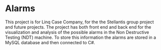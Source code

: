 # Alarms
 This project is for Linq Case Company, for the the Stellantis group project and future projects. The project has both front end and back end for the visualization
and analysis of the possible alarms in the Non Destructive Testing (NDT) machine. To store this information the alarms are stored in a MySQL database and then connected 
to C#. 
